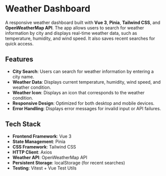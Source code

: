 # Weather Dashboard

A responsive weather dashboard built with **Vue 3**, **Pinia**, **Tailwind CSS**, and **OpenWeatherMap API**. The app allows users to search for weather information by city and displays real-time weather data, such as temperature, humidity, and wind speed. It also saves recent searches for quick access.

## Features

- **City Search**: Users can search for weather information by entering a city name.
- **Weather Data**: Displays current temperature, humidity, wind speed, and weather condition.
- **Weather Icon**: Displays an icon that corresponds to the weather condition.
- **Responsive Design**: Optimized for both desktop and mobile devices.
- **Error Handling**: Displays error messages for invalid input or API failures.

## Tech Stack

- **Frontend Framework**: Vue 3
- **State Management**: Pinia
- **CSS Framework**: Tailwind CSS
- **HTTP Client**: Axios
- **Weather API**: OpenWeatherMap API
- **Persistent Storage**: localStorage (for recent searches)
- **Testing**: Vitest + Vue Test Utils